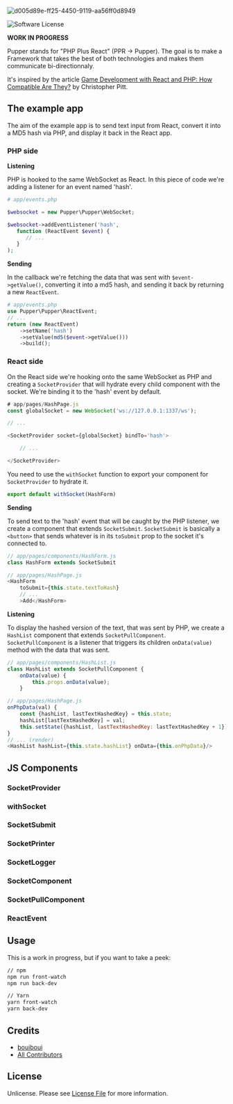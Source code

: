![d005d89e-ff25-4450-9119-aa56ff0d8949](https://user-images.githubusercontent.com/3274103/31629229-4859fe88-b2b3-11e7-85fb-66c35710f607.png)

![Software License][ico-license]

**WORK IN PROGRESS**

Pupper stands for "PHP Plus React" (PPR -> Pupper). The goal is to make a Framework that takes the best of both technologies and makes them communicate bi-directionnaly.

It's inspired by the article [Game Development with React and PHP: How Compatible Are They?](https://www.sitepoint.com/game-development-with-reactjs-and-php-how-compatible-are-they/?mkt_tok=eyJpIjoiTUdZek9URTFNR1JrTVRCaCIsInQiOiJxbnB6Z0JVNDBtdFRvSWFMMStkcmhuWGIrMkdDWlhwS1VSMGFGN1hwb0pxTUxcL1VBc015UmxEQ3J3VDBSSkFRNjh2ejVTdEluXC9QcEppT0VXQ3kybkxaMTZJSnExT1BJRjB3TFwvaTEyOWNCQkd4ZlZtcVlEK0hKSlFxKzE1WEhPTCJ9) by Christopher Pitt.

## The example app

The aim of the example app is to send text input from React, convert it into a MD5 hash via PHP, and display it back in the React app.

### PHP side

**Listening**

PHP is hooked to the same WebSocket as React. In this piece of code we're adding a listener for an event named 'hash'.

```php
# app/events.php

$websocket = new Pupper\Pupper\WebSocket;

$websocket->addEventListener('hash', 
   function (ReactEvent $event) {
      // ...
   }
);
```
**Sending**

In the callback we're fetching the data that was sent with `$event->getValue()`, converting it into a md5 hash, and sending it back by returning a new `ReactEvent`.
```php
# app/events.php
use Pupper\Pupper\ReactEvent;
// ...
return (new ReactEvent)
    ->setName('hash')
    ->setValue(md5($event->getValue()))
    ->build();
```

### React side
On the React side we're hooking onto the same WebSocket as PHP and creating a `SocketProvider` that will hydrate every child component with the socket.
We're binding it to the 'hash' event by default.
```js
# app/pages/HashPage.js
const globalSocket = new WebSocket('ws://127.0.0.1:1337/ws');

// ...

<SocketProvider socket={globalSocket} bindTo='hash'>

    // ...

</SocketProvider>
```

You need to use the `withSocket` function to export your component for `SocketProvider` to hydrate it.
```js
export default withSocket(HashForm)
```

**Sending**

To send text to the 'hash' event that will be caught by the PHP listener, we create a component that extends `SocketSubmit`. `SocketSubmit` is basically a `<button>` that sends whatever is in its `toSubmit` prop to the socket it's connected to.

```js
// app/pages/components/HashForm.js
class HashForm extends SocketSubmit

// app/pages/HashPage.js
<HashForm 
    toSubmit={this.state.textToHash}
    // ...
    >Add</HashForm>
```
**Listening**

To display the hashed version of the text, that was sent by PHP, we create a `HashList` component that extends `SocketPullComponent`. `SocketPullComponent` is a listener that triggers its children `onData(value)` method with the data that was sent.

```js
// app/pages/components/HashList.js
class HashList extends SocketPullComponent {
    onData(value) {
        this.props.onData(value);
    }

// app/pages/HashPage.js
onPhpData(val) {
    const {hashList, lastTextHashedKey} = this.state;
    hashList[lastTextHashedKey] = val;
    this.setState({hashList, lastTextHashedKey: lastTextHashedKey + 1});
}
// ... (render)
<HashList hashList={this.state.hashList} onData={this.onPhpData}/>

```

## JS Components
### SocketProvider
### withSocket

### SocketSubmit
### SocketPrinter
### SocketLogger

### SocketComponent
### SocketPullComponent

### ReactEvent

## Usage

This is a work in progress, but if you want to take a peek:
```bash
// npm
npm run front-watch
npm run back-dev

// Yarn
yarn front-watch
yarn back-dev
```

## Credits

- [bouiboui][link-author]
- [All Contributors][link-contributors]

## License

Unlicense. Please see [License File](LICENSE.md) for more information.

[ico-license]: https://img.shields.io/badge/license-Unlicense-brightgreen.svg?style=flat-square

[link-author]: https://github.com/bouiboui
[link-contributors]: ../../contributors
